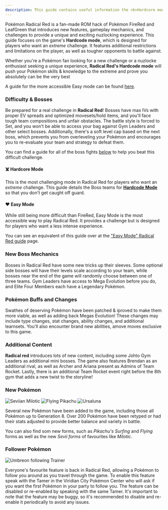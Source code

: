 ```yaml
---
description: This guide contains useful information the <b>Hardcore mode</b> of the ROM Hack <b>Radical Red</b> Nuzlockes. It details some of the game's unique features, lists available Pokémon, the number of encounters, and detailed overviews of all Boss battles.
---
```


Pokémon Radical Red is a fan-made ROM hack of Pokémon FireRed and LeafGreen that introduces new features, gameplay mechanics, and challenges to provide a unique and exciting nuzlocking experience. This guide focuses on the game's **Hardcode mode**, which is designed for players who want an _extreme_ challenge. It features additional restrictions and limitations on the player, as well as tougher opponents to battle against.

Whether you're a Pokémon fan looking for a new challenge or a nuzlocke enthusiast seeking a unique experience, **Radical Red's Hardcode mode** will push your Pokémon skills & knowledge to the extreme and prove you absolutely can be the very best

A guide for the more accessible Easy mode can be found [here](https://nuzlocke.app/guides/radical-rad).

### Difficulty & Bosses

Be prepared for a real challenge in **Radical Red**! Bosses have max IVs with proper EV spreads and optimized movesets/hold items, and you'll face tough team compositions and unfair obstacles. The battle style is forced to Set, and you won't be able to access your bag against Gym Leaders and other select bosses. Additionally, there's a soft level cap based on the next boss, which prevents you from overleveling your Pokémon and encourages you to re-evaluate your team and strategy to defeat them.

You can find a guide for all of the boss fights
[below](https://nuzlocke.app/guides/radical-red#gym-leader) to help you beat this difficult challenge.

#### **☠️ Hardcore Mode**

This is the most challenging mode in Radical Red for players who want an _extreme_ challenge. This guide details the Boss teams for [**Hardcode Mode**]() so that you don't get caught off guard.

#### **❤️ Easy Mode**

While still being more difficult than FireRed, Easy Mode is the most accessible way to play Radical Red. It provides a challenge but is designed for players who want a less intense experience.

You can see an equivalent of this guide over at the ["Easy Mode" Radical Red guide](https://nuzlocke.app/guides/radical-red) page.

### New Boss Mechanics

Bosses in Radical Red have some new tricks up their sleeves. Some optional side bosses will have their levels scale according to your team, while bosses near the end of the game will randomly choose between one of three teams. Gym Leaders have access to Mega Evolution before you do, and Elite Four Members each have a Legendary Pokémon.

### Pokémon Buffs and Changes

Swathes of deserving Pokémon have been patched & iproved to make them more viable, as well as adding back Megas Evolution! These changes may include type changes, stat changes, ability changes, and additional learnsets. You'll also encounter brand new abilities, amove moves exclusive to this game.

### Additional Content

**Radical red** introduces lots of new content, including some Johto Gym Leaders as additional mini bosses. The game also features Brendan as an additional rival, as well as Archer and Ariana present as Admins of Team Rocket. Lastly, there is an additional Team Rocket event right before the 8th gym that adds a new twist to the storyline!

### New Pokémon

![Seviian Milotic](https://img.nuzlocke.app/sprites/radred/milotic-sevii.png "Seviian Milotic")
![Flying Pikachu](https://img.nuzlocke.app/sprites/radred/pikachu-flying.png "Flying Pikachu")
![Ursaluna](https://img.nuzlocke.app/sprites/base/901.png "Ursaluna")

Several new Pokémon have been added to the game, including those all Pokémon up to Generation 8. Over
200 Pokémon have been retyped or had their stats adjusted to provide better balance and variety in battle.

You can also find som new forms, such as _Pikachu's Surfing_ and _Flying_ forms as well as the new _Sevii forms_ of favourites like _Milotic_.

### Follower Pokémon

![Umbreon following Trainer](https://img.nuzlocke.app/content/follower.png "Follower Pokémon")

Everyone's favourite feature is back in Radical Red,  allowing a Pokémon to follow you around as you travel through the game. To enable this feature speak with the Tamer in the Viridian City Pokémon Center who will ask if you want the first Pokémon in your party to follow you. The feature can be disabled or re-enabled by speaking with the same Tamer. It's important to note that the feature may be buggy, so it's recommended to disable and re-enable it periodically to avoid any issues.

